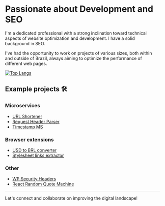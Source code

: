 # Passionate about Development and SEO

I'm a dedicated professional with a strong inclination toward technical aspects of website optimization and development. I have a solid background in SEO.

I've had the opportunity to work on projects of various sizes, both within and outside of Brazil, always aiming to optimize the performance of different web pages.

[![Top Langs](https://github-readme-stats.vercel.app/api/top-langs/?username=jvpdls)](https://github.com/jvpdls/github-readme-stats)

## Example projects 🛠️

### Microservices
- [URL Shortener](https://github.com/jvpdls/url-shortener-ms)
- [Request Header Parser](https://github.com/jvpdls/request-header-parser-ms)
- [Timestamp MS](https://github.com/jvpdls/timestamp-microservice)

### Browser extensions
- [USD to BRL converter](https://github.com/jvpdls/usd-to-brl-converter)
- [Stylesheet links extractor](https://github.com/jvpdls/stylesheet-links-extractor)

### Other
- [WP Security Headers](https://github.com/jvpdls/wp-security-headers)
- [React Random Quote Machine](https://github.com/jvpdls/random-quote-machine)

<hr/>

Let's connect and collaborate on improving the digital landscape!
